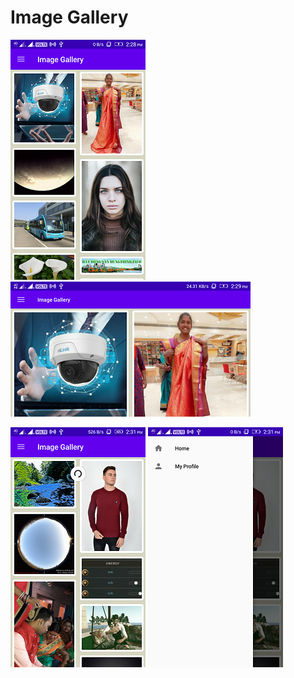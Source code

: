 # Image Gallery

![Screenshot_1](images/Screenshot_1.png) ![Screenshot_2](images/Screenshot_2.png)

![Screenshot_3](images/Screenshot_3.png) ![Screenshot_4](images/Screenshot_4.png)